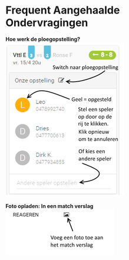 Frequent Aangehaalde Ondervragingen
===================================

**Hoe werk de ploegopstelling?**  
![](img/match-our-formation.png)  

**Foto opladen: In een match verslag**  
![](img/match-report-photo.png)  
